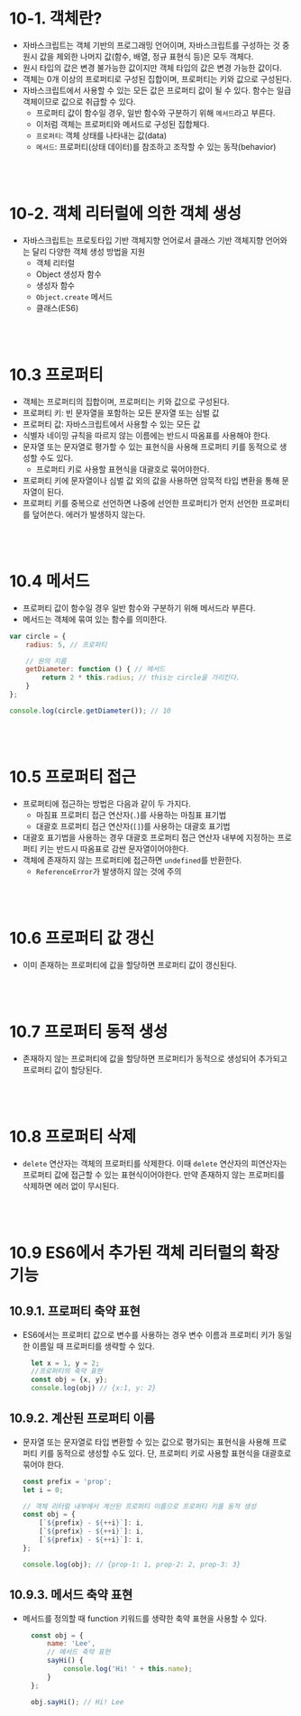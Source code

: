# 10-1. 객체란?
- 자바스크립트는 객체 기반의 프로그래밍 언어이며, 자바스크립트를 구성하는 것 중 원시 값을 제외한 나머지 값(함수, 배열, 정규 표현식 등)은 모두 객체다.
- 원시 타입의 값은 변경 불가능한 값이지만 객체 타입의 값은 변경 가능한 값이다.
- 객체는 0개 이상의 프로퍼티로 구성된 집합이며, 프로퍼티는 키와 값으로 구성된다.
- 자바스크립트에서 사용할 수 있는 모든 값은 프로퍼티 값이 될 수 있다. 함수는 일급 객체이므로 값으로 취급할 수 있다. 
  - 프로퍼티 값이 함수일 경우, 일반 함수와 구분하기 위해 `메서드`라고 부른다.
  - 이처럼 객체는 프로퍼티와 메서드로 구성된 집합체다.
  - `프로퍼티`: 객체 상태를 나타내는 값(data)
  - `메서드`: 프로퍼티(상태 데이터)를 참조하고 조작할 수 있는 동작(behavior)


<br>
<br>

# 10-2. 객체 리터럴에 의한 객체 생성
- 자바스크립트는 프로토타입 기반 객체지향 언어로서 클래스 기반 객체지향 언어와는 달리 다양한 객체 생성 방법을 지원
  - 객체 리터럴
  - Object 생성자 함수
  - 생성자 함수
  - `Object.create` 메서드
  - 클래스(ES6)

<br>
<br>

# 10.3 프로퍼티
- 객체는 프로퍼티의 집합이며, 프로퍼티는 키와 값으로 구성된다.
- 프로퍼티 키: 빈 문자열을 포함하는 모든 문자열 또는 심벌 값
- 프로퍼티 값: 자바스크립트에서 사용할 수 있는 모든 값
- 식별자 네이밍 규칙을 따르지 않는 이름에는 반드시 따옴표를 사용해야 한다.
- 문자열 또는 문자열로 평가할 수 있는 표현식을 사용해 프로퍼티 키를 동적으로 생성할 수도 있다.
  - 프로퍼티 키로 사용할 표현식을 대괄호로 묶어야한다.
- 프로퍼티 키에 문자열이나 심벌 값 외의 값을 사용하면 암묵적 타입 변환을 통해 문자열이 된다.
- 프로퍼티 키를 중복으로 선언하면 나중에 선언한 프로퍼티가 먼저 선언한 프로퍼티를 덮어쓴다. 에러가 발생하지 않는다.

<br>
<br>

# 10.4 메서드
- 프로퍼티 값이 함수일 경우 일반 함수와 구분하기 위해 메서드라 부른다.
- 메서드는 객체에 묶여 있는 함수를 의미한다.

```javascript
var circle = {
    radius: 5, // 프로퍼티

    // 원의 지름
    getDiameter: function () { // 메서드
        return 2 * this.radius; // this는 circle을 가리킨다.
    } 
};

console.log(circle.getDiameter()); // 10
```

<br>
<br>

# 10.5 프로퍼티 접근
- 프로퍼티에 접근하는 방법은 다음과 같이 두 가지다. 
  - 마침표 프로퍼티 접근 연산자(`.`)를 사용하는 마침표 표기법
  - 대괄호 프로퍼티 접근 연산자(`[]`)를 사용하는 대괄호 표기법
- 대괄호 표기법을 사용하는 경우 대괄호 프로퍼티 접근 연산자 내부에 지정하는 프로퍼티 키는 반드시 따옴표로 감싼 문자열이어야한다.
- 객체에 존재하지 않는 프로퍼티에 접근하면 `undefined`를 반환한다.
  - `ReferenceError`가 발생하지 않는 것에 주의


<br>
<br>

# 10.6 프로퍼티 값 갱신
- 이미 존재하는 프로퍼티에 값을 할당하면 프로퍼티 값이 갱신된다.

<br>
<br>

# 10.7 프로퍼티 동적 생성
- 존재하지 않는 프로퍼티에 값을 할당하면 프로퍼티가 동적으로 생성되어 추가되고 프로퍼티 값이 할당된다.

<br>
<br>

# 10.8 프로퍼티 삭제
- `delete` 연산자는 객체의 프로퍼티를 삭제한다. 이때 `delete` 연산자의 피연산자는 프로퍼티 값에 접근할 수 있는 표현식이어야한다. 만약 존재하지 않는 프로퍼티를 삭제하면 에러 없이 무시된다.

<br>
<br>

# 10.9 ES6에서 추가된 객체 리터럴의 확장 기능
## 10.9.1. 프로퍼티 축약 표현
- ES6에서는 프로퍼티 값으로 변수를 사용하는 경우 변수 이름과 프로퍼티 키가 동일한 이름일 때 프로퍼티를 생략할 수 있다.
  ```javascript
    let x = 1, y = 2;
    //프로퍼티의 축약 표현
    const obj = {x, y};
    console.log(obj) // {x:1, y: 2}
  ```

## 10.9.2. 계산된 프로퍼티 이름
- 문자열 또는 문자열로 타입 변환할 수 있는 값으로 평가되는 표현식을 사용해 프로퍼티 키를 동적으로 생성할 수도 있다. 단, 프로퍼티 키로 사용할 표현식을 대괄호로 묶어야 한다.
    ```javascript
    const prefix = 'prop';
    let i = 0;

    // 객체 리터럴 내부에서 계산된 프로퍼티 이름으로 프로퍼티 키를 동적 생성
    const obj = {
        [`${prefix} - ${++i}`]: i,
        [`${prefix} - ${++i}`]: i,
        [`${prefix} - ${++i}`]: i,                
    };

    console.log(obj); // {prop-1: 1, prop-2: 2, prop-3: 3}
    ```

## 10.9.3. 메서드 축약 표현
- 메서드를 정의할 때 function 키워드를 생략한 축약 표현을 사용할 수 있다.
  ```javascript
    const obj = {
        name: 'Lee',
        // 메서드 축약 표현
        sayHi() {
            console.log('Hi! ' + this.name);
        }
    };

    obj.sayHi(); // Hi! Lee
  ```

